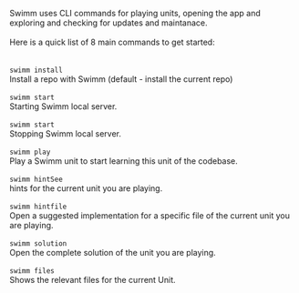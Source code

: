 Swimm uses CLI commands for playing units, opening the app and exploring and checking for updates and maintanace.  </br></br>
Here is a quick list of 8 main commands to get started:
 </br></br></br>
`swimm install`  </br> Install a repo with Swimm (default - install the current repo) </br></br>
`swimm start` </br>  Starting Swimm local server. </br></br>
`swimm start` </br>  Stopping Swimm local server. </br></br>
`swimm play`</br>  Play a Swimm unit to start learning this unit of the codebase.</br></br>
`swimm hintSee` </br>  hints for the current unit you are playing. </br></br>
`swimm hintfile` </br>  Open a suggested implementation for a specific file of the current unit you are playing.</br></br>
`swimm solution` </br> Open the complete solution of the unit you are playing. </br></br>
`swimm files` </br> Shows the relevant files for the current Unit. </br></br> 
